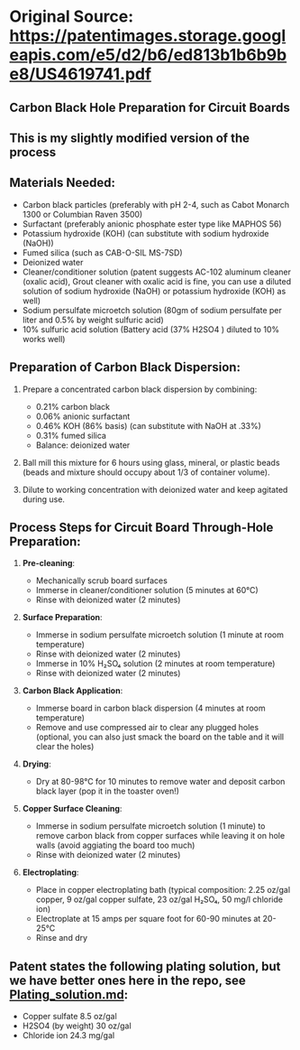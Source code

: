 # Original Source: https://patentimages.storage.googleapis.com/e5/d2/b6/ed813b1b6b9be8/US4619741.pdf
## Carbon Black Hole Preparation for Circuit Boards
## This is my slightly modified version of the process

## Materials Needed:
- Carbon black particles (preferably with pH 2-4, such as Cabot Monarch 1300 or Columbian Raven 3500)
- Surfactant (preferably anionic phosphate ester type like MAPHOS 56)
- Potassium hydroxide (KOH) (can substitute with sodium hydroxide (NaOH))
- Fumed silica (such as CAB-O-SIL MS-7SD)
- Deionized water
- Cleaner/conditioner solution (patent suggests AC-102 aluminum cleaner (oxalic acid), Grout cleaner with oxalic acid is fine, you can use a diluted solution of sodium hydroxide (NaOH) or potassium hydroxide (KOH) as well)
- Sodium persulfate microetch solution (80gm of sodium persulfate per liter and 0.5% by weight sulfuric acid)
- 10% sulfuric acid solution (Battery acid (37% H2SO4 ) diluted to 10% works well)


## Preparation of Carbon Black Dispersion:
1. Prepare a concentrated carbon black dispersion by combining:
   - 0.21% carbon black
   - 0.06% anionic surfactant
   - 0.46% KOH (86% basis) (can substitute with NaOH at .33%)
   - 0.31% fumed silica
   - Balance: deionized water

2. Ball mill this mixture for 6 hours using glass, mineral, or plastic beads (beads and mixture should occupy about 1/3 of container volume).

3. Dilute to working concentration with deionized water and keep agitated during use.

## Process Steps for Circuit Board Through-Hole Preparation:
1. **Pre-cleaning**:
   - Mechanically scrub board surfaces
   - Immerse in cleaner/conditioner solution (5 minutes at 60°C)
   - Rinse with deionized water (2 minutes)

2. **Surface Preparation**:
   - Immerse in sodium persulfate microetch solution (1 minute at room temperature)
   - Rinse with deionized water (2 minutes)
   - Immerse in 10% H₂SO₄ solution (2 minutes at room temperature)
   - Rinse with deionized water (2 minutes)

3. **Carbon Black Application**:
   - Immerse board in carbon black dispersion (4 minutes at room temperature)
   - Remove and use compressed air to clear any plugged holes (optional, you can also just smack the board on the table and it will clear the holes)

4. **Drying**:
   - Dry at 80-98°C for 10 minutes to remove water and deposit carbon black layer (pop it in the toaster oven!)

5. **Copper Surface Cleaning**:
   - Immerse in sodium persulfate microetch solution (1 minute) to remove carbon black from copper surfaces while leaving it on hole walls (avoid aggiating the board too much)
   - Rinse with deionized water (2 minutes)

6. **Electroplating**:
   - Place in copper electroplating bath (typical composition: 2.25 oz/gal copper, 9 oz/gal copper sulfate, 23 oz/gal H₂SO₄, 50 mg/l chloride ion)
   - Electroplate at 15 amps per square foot for 60-90 minutes at 20-25°C
   - Rinse and dry


## Patent states the following plating solution, but we have better ones here in the repo, see [Plating_solution.md](Plating_solution.md):
   - Copper sulfate 8.5 oz/gal 
   - H2SO4 (by weight) 30 oz/gal 
   - Chloride ion 24.3 mg/gal 